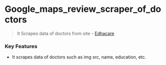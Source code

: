 # Google_maps_review_scraper_of_doctors

> It Scrapes data of doctors from site - [Edhacare](https://www.edhacare.com/doctors?page=1)

### Key Features
- It scrapes data of doctors such as img src, name, education, etc.
